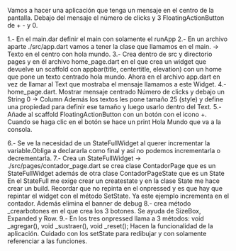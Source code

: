 Vamos a hacer una aplicación que tenga un mensaje en el centro de la pantalla. Debajo del mensaje el número de clicks y 3 FloatingActionButton de + - y 0.

1.- En el main.dar definir el main con solamente el runApp
2.- En un archivo aparte ./src/app.dart vamos a tener la clase que llamamos en el main. → Texto en el centro con hola mundo.
3.- Crea dentro de src y directorio pages y en él archivo home_page.dart en el que crea un widget que devuelve un scaffold con appbar(title, centertitle, elevation) con un home que pone un texto centrado hola mundo. Ahora en el archivo app.dart en vez de llamar al Text que mostraba el mensaje llamamos a este Widget.
4.- home_page.dart. Mostrar mensaje centrado Número de clicks y debajo un String 0 → Column
Además los textos les pone tamaño 25 (style) y define una propiedad para definir ese tamaño y luego usarlo dentro del Text.
5.- Añade al scaffold FloatingActionButton con un botón con el icono +. Cuando se haga clic en el botón se hace un print Hola Mundo que va a la consola.

6.- Se ve la necesidad de un StateFullWidget al querer incrementar la variable.Obliga a declararla como final y así no podemos incrementarla o decrementarla.
7.- Crea un StateFullWidget → ./src/pages/contador_page.dart se crea clase ContadorPage que es un StateFullWidget además de otra clase ContadorPageState que es un State<ContadorPage>
En el StateFull me exige crear un createstate y en la clase State me hace crear un build.
Recordar que no repinta en el onpressed y es que hay que repintar el widget con el método SetState. Ya este ejemplo incrementa en el contador.
Además elimina el banner de debug
8.- crea método _crearbotones en el que crea los 3 botones. Se ayuda de SizeBox, Expanded y Row.
9.- En los tres onpressed llama a 3 métodos:
	void _agregar(), void _sustraer(), void _reset();
Hacen la funcionalidad de la aplicación. Cuidado con los setState para redibujar y con solamente referenciar a las funciones.
